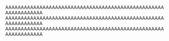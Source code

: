 AAAAAAAAAAAAAAAAAAAAAAAAAAAAAAAAAAAAAAAAAAAAAAAAAAAAAAAAAAAAAAA
AAAAAAAAAAAAAAAAAAAAAAAAAAAAAAAAAAAAAAAAAAAAAAAAAAAAAAAAAAAAAAA
AAAAAAAAAAAAAAAAAAAAAAAAAAAAAAAAAAAAAAAAAAAAAAAAAAAAAAAAAAAAAAA
